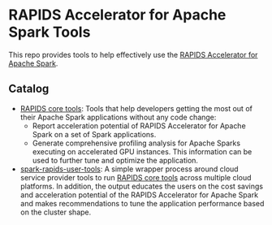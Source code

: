 # RAPIDS Accelerator for Apache Spark Tools

This repo provides tools to help effectively use the [RAPIDS Accelerator for Apache Spark](https://github.com/NVIDIA/spark-rapids).

## Catalog

- [RAPIDS core tools](/core): Tools that help developers getting the most out of their Apache Spark applications
  without any code change:
  - Report acceleration potential of RAPIDS Accelerator for Apache Spark on a set of Spark applications.
  - Generate comprehensive profiling analysis for Apache Sparks executing on accelerated GPU instances. This information
    can be used to further tune and optimize the application.
- [spark-rapids-user-tools](/user_tools): A simple wrapper process around cloud service provider tools to run
  [RAPIDS core tools](/core) across multiple cloud platforms. In addition, the output educates the users on
  the cost savings and acceleration potential of the RAPIDS Accelerator for Apache Spark and makes recommendations to tune
  the application performance based on the cluster shape.
